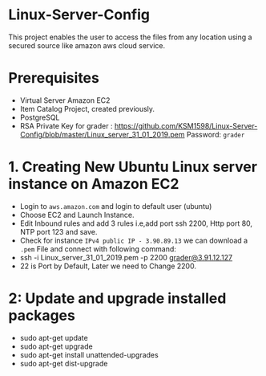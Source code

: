 # Linux-Server-Config
This project enables the user to access the files from any location using a secured source like amazon aws cloud service.

# Prerequisites 
* Virtual Server Amazon EC2
* Item Catalog Project, created previously.
* PostgreSQL
* RSA Private Key for grader :
     https://github.com/KSM1598/Linux-Server-Config/blob/master/Linux_server_31_01_2019.pem
     Password: ```grader``` 

# 1. Creating New Ubuntu Linux server instance on Amazon EC2
  * Login to ```aws.amazon.com``` and login to default user (ubuntu)
  * Choose EC2 and Launch Instance.
  * Edit Inbound rules and add 3 rules i.e,add port ssh 2200, Http port 80, NTP port 123 and save.
  * Check for instance ```IPv4 public IP - 3.90.89.13``` we can download a ```.pem``` File and connect with following command:
  * ssh -i Linux_server_31_01_2019.pem -p 2200 grader@3.91.12.127
  * 22 is Port by Default, Later we need to Change 2200.
  
# 2: Update and upgrade installed packages
  * sudo apt-get update
  * sudo apt-get upgrade
  * sudo apt-get install unattended-upgrades
  * sudo apt-get dist-upgrade
